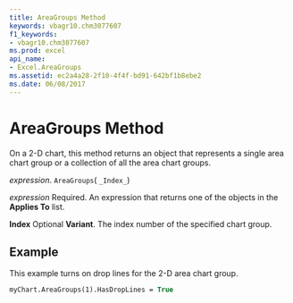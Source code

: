 ```yaml
---
title: AreaGroups Method
keywords: vbagr10.chm3077607
f1_keywords:
- vbagr10.chm3077607
ms.prod: excel
api_name:
- Excel.AreaGroups
ms.assetid: ec2a4a28-2f10-4f4f-bd91-642bf1b8ebe2
ms.date: 06/08/2017
---
```



# AreaGroups Method

On a 2-D chart, this method returns an object that represents a single area chart group or a collection of all the area chart groups.

_expression_. `AreaGroups`( `_Index_`)

 _expression_ Required. An expression that returns one of the objects in the **Applies To** list.

 **Index** Optional **Variant**. The index number of the specified chart group.

## Example

This example turns on drop lines for the 2-D area chart group.


```vb
myChart.AreaGroups(1).HasDropLines = True
```


